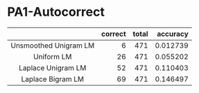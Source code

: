 # PA1-Autocorrect

| |correct|total | accuracy|
|:-:|--:|--:|--:|
|Unsmoothed Unigram LM |6 |471 |0.012739 |
|Uniform LM|26 |471 |0.055202 |
|Laplace Unigram LM |52 | 471| 0.110403 |
|Laplace Bigram LM|69 | 471| 0.146497 |
